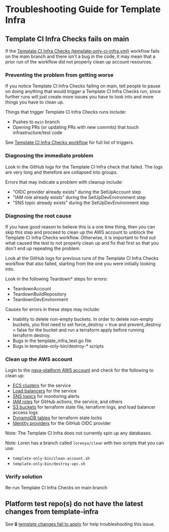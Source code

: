 # Troubleshooting Guide for Template Infra

## Template CI Infra Checks fails on main

If the [Template CI Infra Checks (template-only-ci-infra.yml)](https://github.com/navapbc/template-infra/actions/workflows/template-only-ci-infra.yml) workflow fails on the main branch and there isn't a bug in the code, it may mean that a prior run of the workflow did not properly clean up account resources.

### Preventing the problem from getting worse

If you notice Template CI Infra Checks failing on main, tell people to pause on doing anything that would trigger a Template CI Infra Checks run, since further runs will just create more issues you have to look into and more things you have to clean up.

Things that trigger Template CI Infra Checks runs include:

* Pushes to `main` branch
* Opening PRs (or updating PRs with new commits) that touch infrastructure/test code

See [Template CI Infra Checks workflow](/.github/workflows/template-only-ci-infra.yml) for full list of triggers.

### Diagnosing the immediate problem

Look in the GitHub logs for the Template CI Infra check that failed. The logs are very long and therefore are collapsed into groups.

Errors that may indicate a problem with cleanup include:

* "OIDC provider already exists" during the SetUpAccount step  
* "IAM role already exists" during the SetUpDevEnvironment step  
* "SNS topic already exists" during the SetUpDevEnvironment step

### Diagnosing the root cause

If you have good reason to believe this is a one time thing, then you can skip this step and proceed to clean up the AWS account to unblock the Template CI Infra Checks workflow. Otherwise, it is important to find out what caused the test to not properly clean up and fix that first so that you don't end up repeating the problem.

Look at the GitHub logs for previous runs of the Template CI Infra Checks workflow that also failed, starting from the one you were initially looking into.

Look in the following Teardown\* steps for errors:

* TeardownAccount  
* TeardownBuildRepository  
* TeardownDevEnvironment

Causes for errors in these steps may include:

* Inability to delete non-empty buckets. In order to delete non-empty buckets, you first need to set force\_destroy \= true and prevent\_destroy \= false for the bucket and run a terraform apply before running terraform destroy.  
* Bugs in the template\_infra\_test.go file  
* Bugs in template-only-bin/destroy-\* scripts

### Clean up the AWS account

Login to the [nava-platform AWS account](https://nava-platform.signin.aws.amazon.com/console) and check for the following to clean up:

* [ECS clusters](https://us-east-1.console.aws.amazon.com/ecs/v2/getStarted?region=us-east-1) for the service  
* [Load balancers](https://us-east-1.console.aws.amazon.com/ec2/home?region=us-east-1#LoadBalancers:) for the service  
* [SNS topics](https://us-east-1.console.aws.amazon.com/sns/v3/home?region=us-east-1#/homepage) for monitoring alerts  
* [IAM roles](https://us-east-1.console.aws.amazon.com/iamv2/home?region=us-east-1#/roles) for GitHub actions, the service, and others  
* [S3 buckets](https://s3.console.aws.amazon.com/s3/get-started?region=us-east-1) for terraform state file, terraform logs, and load balancer access logs  
* [DynamoDB tables](https://us-east-1.console.aws.amazon.com/dynamodbv2/home?region=us-east-1#service) for terraform state locks  
* [Identity providers](https://us-east-1.console.aws.amazon.com/iamv2/home?region=us-east-1#/identity_providers) for the GitHub OIDC provider

Note: The Template CI Infra does not currently spin up any databases.

Note: Loren has a branch called `lorenyu/clean` with two scripts that you can use:

* `template-only-bin/clean-account.sh`  
* `template-only-bin/destroy-vpc.sh`

### Verify solution

Re-run Template CI Infra Checks on main branch

## Platform test repo(s) do not have the latest changes from template-infra

See :lock: [template changes fail to apply](https://navasage.atlassian.net/wiki/spaces/tss/pages/2011922659/Platform+Ecosystem#template-*-changes-fail-to-apply) for help troubleshooting this issue.
